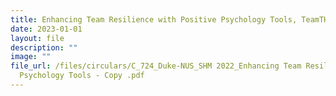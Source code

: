 ```yaml
---
title: Enhancing Team Resilience with Positive Psychology Tools, TeamTHRIVE™
date: 2023-01-01
layout: file
description: ""
image: ""
file_url: /files/circulars/C_724_Duke-NUS_SHM 2022_Enhancing Team Resilience with Positive
  Psychology Tools - Copy .pdf
---
```

